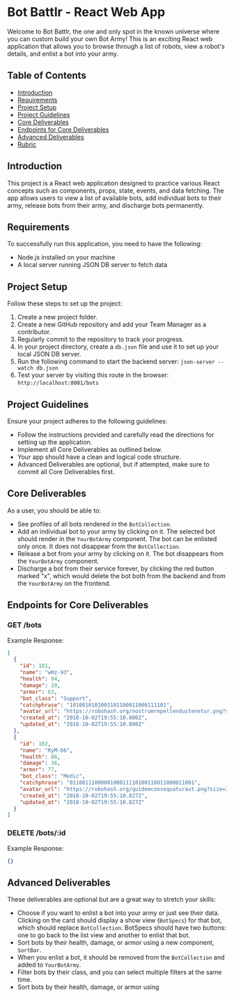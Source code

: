 # Bot Battlr - React Web App
Welcome to Bot Battlr, the one and only spot in the known universe where you can custom build your own Bot Army! This is an exciting React web application that allows you to browse through a list of robots, view a robot's details, and enlist a bot into your army.

## Table of Contents

- [Introduction](#introduction)
- [Requirements](#requirements)
- [Project Setup](#project-setup)
- [Project Guidelines](#project-guidelines)
- [Core Deliverables](#core-deliverables)
- [Endpoints for Core Deliverables](#endpoints-for-core-deliverables)
- [Advanced Deliverables](#advanced-deliverables)
- [Rubric](#rubric)

## Introduction

This project is a React web application designed to practice various React concepts such as components, props, state, events, and data fetching. The app allows users to view a list of available bots, add individual bots to their army, release bots from their army, and discharge bots permanently.

## Requirements

To successfully run this application, you need to have the following:

- Node.js installed on your machine
- A local server running JSON DB server to fetch data

## Project Setup

Follow these steps to set up the project:

1. Create a new project folder.
2. Create a new GitHub repository and add your Team Manager as a contributor.
3. Regularly commit to the repository to track your progress.
4. In your project directory, create a `db.json` file and use it to set up your local JSON DB server.
5. Run the following command to start the backend server: `json-server --watch db.json`
6. Test your server by visiting this route in the browser: `http://localhost:8001/bots`

## Project Guidelines

Ensure your project adheres to the following guidelines:

- Follow the instructions provided and carefully read the directions for setting up the application.
- Implement all Core Deliverables as outlined below.
- Your app should have a clean and logical code structure.
- Advanced Deliverables are optional, but if attempted, make sure to commit all Core Deliverables first.

## Core Deliverables

As a user, you should be able to:

- See profiles of all bots rendered in the `BotCollection`.
- Add an individual bot to your army by clicking on it. The selected bot should render in the `YourBotArmy` component. The bot can be enlisted only once. It does not disappear from the `BotCollection`.
- Release a bot from your army by clicking on it. The bot disappears from the `YourBotArmy` component.
- Discharge a bot from their service forever, by clicking the red button marked "x", which would delete the bot both from the backend and from the `YourBotArmy` on the frontend.

## Endpoints for Core Deliverables

### GET /bots

Example Response:

```json
[
  {
    "id": 101,
    "name": "wHz-93",
    "health": 94,
    "damage": 20,
    "armor": 63,
    "bot_class": "Support",
    "catchphrase": "1010010101001101100011000111101",
    "avatar_url": "https://robohash.org/nostrumrepellendustenetur.png?size=300x300&set=set1",
    "created_at": "2018-10-02T19:55:10.800Z",
    "updated_at": "2018-10-02T19:55:10.800Z"
  },
  {
    "id": 102,
    "name": "RyM-66",
    "health": 86,
    "damage": 36,
    "armor": 77,
    "bot_class": "Medic",
    "catchphrase": "0110011100000100011110100110011000011001",
    "avatar_url": "https://robohash.org/quidemconsequaturaut.png?size=300x300&set=set1",
    "created_at": "2018-10-02T19:55:10.827Z",
    "updated_at": "2018-10-02T19:55:10.827Z"
  }
]
```

### DELETE /bots/:id

Example Response:

```json
{}
```

## Advanced Deliverables

These deliverables are optional but are a great way to stretch your skills:

- Choose if you want to enlist a bot into your army or just see their data. Clicking on the card should display a show view (`BotSpecs`) for that bot, which should replace `BotCollection`. BotSpecs should have two buttons: one to go back to the list view and another to enlist that bot.
- Sort bots by their health, damage, or armor using a new component, `SortBar`.
- When you enlist a bot, it should be removed from the `BotCollection` and added to `YourBotArmy`.
- Filter bots by their class, and you can select multiple filters at the same time.
- Sort bots by their health, damage, or armor using